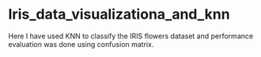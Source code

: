 # Iris_data_visualizationa_and_knn
Here I have used KNN to classify the IRIS flowers dataset and performance evaluation was done using confusion matrix.
